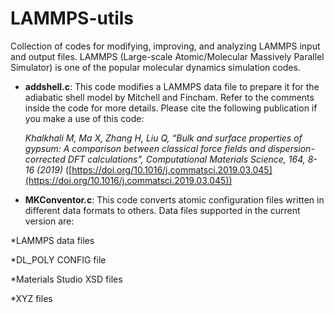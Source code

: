 # LAMMPS-utils
Collection of codes for modifying, improving, and analyzing LAMMPS input and output files. LAMMPS (Large-scale Atomic/Molecular Massively Parallel Simulator) is one of the popular molecular dynamics simulation codes.

* __addshell.c__: This code modifies a LAMMPS data file to prepare it for the adiabatic shell model by Mitchell and Fincham. Refer to the comments inside the code for more details. Please cite the following publication if you make a use of this code:

  *Khalkhali M, Ma X, Zhang H, Liu Q, “Bulk and surface properties of gypsum: A comparison between classical force fields and dispersion-corrected DFT calculations”, Computational Materials Science, 164, 8-16 (2019)* ([https://doi.org/10.1016/j.commatsci.2019.03.045](https://doi.org/10.1016/j.commatsci.2019.03.045))
  
* __MKConventor.c__: This code converts atomic configuration files written in different data formats to others. Data files supported in the current version are:

 *LAMMPS data files
 
 *DL_POLY CONFIG file
 
 *Materials Studio XSD files
 
 *XYZ files
